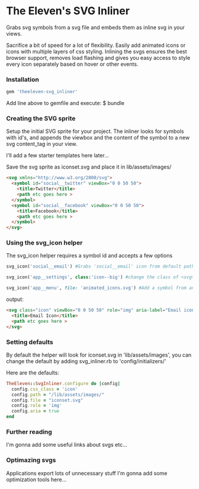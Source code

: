 # The Eleven's SVG Inliner
Grabs svg symbols from a svg file and embeds them as inline svg in your views.

Sacrifice a bit of speed for a lot of flexibility. Easily add animated icons or icons with multiple layers of css styling. Inlining the svgs ensures the best browser support, removes load flashing and gives you easy access to style every icon separately based on hover or other events.


### Installation
```ruby
gem 'theeleven-svg_inliner'
```
Add line above to gemfile and execute: $ bundle


### Creating the SVG sprite
Setup the initial SVG sprite for your project. The inliner looks for symbols with id's, and appends the viewbox and the content of the symbol to a new svg content_tag in your view.

I'll add a few starter templates here later...

Save the svg sprite as iconset.svg and place it in lib/assets/images/

```html
<svg xmlns="http://www.w3.org/2000/svg">
  <symbol id="social__twitter" viewBox="0 0 50 50">
    <title>Twitter</title>
    <path etc goes here >
  </symbol>
  <symbol id="social__facebook" viewBox="0 0 50 50">
    <title>Facebook</title>
    <path etc goes here >
  </symbol>
</svg>
```


### Using the svg_icon helper
The svg_icon helper requires a symbol id and accepts a few options
```ruby
svg_icon('social__email') #Grabs 'social__email' icon from default path

svg_icon('app__settings', class:'icon--big') #change the class of <svg>

svg_icon('app__menu', file: 'animated_icons.svg') #Add a symbol from another svg file
```
output:
```html
<svg class="icon" viewBox="0 0 50 50" role="img" aria-label="Email icon">
  <title>Email Icon</title>
  <path etc goes here >
</svg>
```


### Setting defaults
By default the helper will look for iconset.svg in 'lib/assets/images', you can change the default by adding svg_inliner.rb to 'config/initializers/'

Here are the defaults:
```ruby
TheEleven::SvgInliner.configure do |config|
  config.css_class = 'icon'
  config.path = "/lib/assets/images/"
  config.file = "iconset.svg"
  config.role = 'img'
  config.aria = true
end
```


### Further reading
I'm gonna add some useful links about svgs etc...

### Optimazing svgs
Applications export lots of unnecessary stuff I'm gonna add some optimization tools here...
